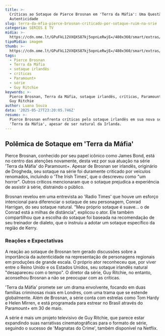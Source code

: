 ```yaml
---
title: >-
  Críticas ao Sotaque de Pierce Brosnan em 'Terra da Máfia': Uma Questão de
  Autenticidade
slug: terra-da-mfia-pierce-brosnan-criticado-por-sotaque-ruim-na-srie
categoria: SÉRIES E TV
midia: >-
  https://cdn.ome.lt/GPuFkL12VXQXS87kj5opnLeRwjE=/480x360/smart/extras/conteudos/sem_titulo1.png
tipoMidia: imagem
thumb: >-
  https://cdn.ome.lt/GPuFkL12VXQXS87kj5opnLeRwjE=/480x360/smart/extras/conteudos/sem_titulo1.png
tags:
  - Pierce Brosnan
  - Terra da Máfia
  - sotaque irlandês
  - críticas
  - Paramount+
  - série
  - Guy Ritchie
keywords: >-
  Pierce Brosnan, Terra da Máfia, sotaque irlandês, críticas, Paramount+, série,
  Guy Ritchie
author: Luana Souza
data: '2025-05-27T23:20:05.746Z'
resumo: >-
  Pierce Brosnan enfrenta críticas pelo sotaque irlandês em sua nova série
  'Terra da Máfia', apesar de ser natural da Irlanda.
---
```


## Polêmica de Sotaque em 'Terra da Máfia'

Pierce Brosnan, conhecido por seu papel icônico como James Bond, está no centro das atenções novamente, desta vez por sua atuação na série 'Terra da Máfia' do Paramount+. Apesar de Brosnan ser irlandês, originário de Drogheda, seu sotaque na série foi duramente criticado por veículos renomados, incluindo o 'The Irish Times', que o descreveu como "um horror". Outros críticos mencionaram que o sotaque prejudica a experiência de assistir à série, distraindo o público.

Brosnan revelou em uma entrevista ao 'Radio Times' que houve um esforço intencional para diferenciar o sotaque de seu personagem, Conrad Harrigan, do seu sotaque natural. "Meu próprio sotaque é suave... o de Conrad está a milhas de distância", explicou o ator. Ele também compartilhou que a escolha do sotaque foi baseada na recomendação de seu treinador de dialeto, que o instruiu a adotar um sotaque específico da região de Kerry.

### Reações e Expectativas

A reação ao sotaque de Brosnan tem gerado discussões sobre a importância da autenticidade na representação de personagens regionais em produções de grande escala. O próprio ator reconheceu que, por viver entre o Reino Unido e os Estados Unidos, seu sotaque irlandês natural "desapareceu com o tempo". O diretor da série, Guy Ritchie, no entanto, aconselhou Brosnan a não se preocupar com as críticas.

'Terra da Máfia' promete ser um drama envolvente, focando em duas famílias criminosas rivais em Londres, com uma trama que se estende globalmente. Além de Brosnan, a série conta com estrelas como Tom Hardy e Helen Mirren, e está programada para estrear no Brasil através do Paramount+ em 30 de maio.

A série é mais um projeto televisivo de Guy Ritchie, que parece estar expandindo suas narrativas cinematográficas para o formato de série, seguindo o sucesso de 'Magnatas do Crime', também disponível na Netflix.

